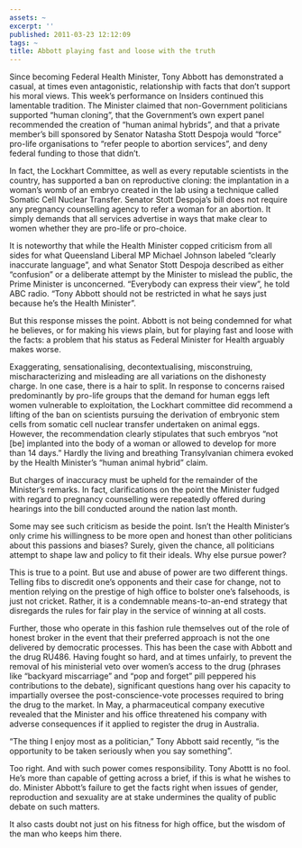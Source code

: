```yaml
---
assets: ~
excerpt: ''
published: 2011-03-23 12:12:09
tags: ~
title: Abbott playing fast and loose with the truth
---
```

Since becoming Federal Health Minister, Tony Abbott has demonstrated a
casual, at times even antagonistic, relationship with facts that don’t
support his moral views. This week’s performance on Insiders continued
this lamentable tradition. The Minister claimed that non-Government
politicians supported “human cloning”, that the Government’s own expert
panel recommended the creation of “human animal hybrids”, and that a
private member’s bill sponsored by Senator Natasha Stott Despoja would
“force” pro-life organisations to “refer people to abortion services”,
and deny federal funding to those that didn’t.

In fact, the Lockhart Committee, as well as every reputable scientists
in the country, has supported a ban on reproductive cloning: the
implantation in a woman’s womb of an embryo created in the lab using a
technique called Somatic Cell Nuclear Transfer. Senator Stott Despoja’s
bill does not require any pregnancy counselling agency to refer a woman
for an abortion. It simply demands that all services advertise in ways
that make clear to women whether they are pro-life or pro-choice.

It is noteworthy that while the Health Minister copped criticism from
all sides for what Queensland Liberal MP Michael Johnson labeled
“clearly inaccurate language”, and what Senator Stott Despoja described
as either “confusion” or a deliberate attempt by the Minister to mislead
the public, the Prime Minister is unconcerned. “Everybody can express
their view”, he told ABC radio. “Tony Abbott should not be restricted in
what he says just because he’s the Health Minister”.

But this response misses the point. Abbott is not being condemned for
what he believes, or for making his views plain, but for playing fast
and loose with the facts: a problem that his status as Federal Minister
for Health arguably makes worse.

Exaggerating, sensationalising, decontextualising, misconstruing,
mischaracterizing and misleading are all variations on the dishonesty
charge. In one case, there is a hair to split. In response to concerns
raised predominantly by pro-life groups that the demand for human eggs
left women vulnerable to exploitation, the Lockhart committee did
recommend a lifting of the ban on scientists pursuing the derivation of
embryonic stem cells from somatic cell nuclear transfer undertaken on
animal eggs. However, the recommendation clearly stipulates that such
embryos “not [be] implanted into the body of a woman or allowed to
develop for more than 14 days.” Hardly the living and breathing
Transylvanian chimera evoked by the Health Minister’s “human animal
hybrid” claim.

But charges of inaccuracy must be upheld for the remainder of the
Minister’s remarks. In fact, clarifications on the point the Minister
fudged with regard to pregnancy counselling were repeatedly offered
during hearings into the bill conducted around the nation last month.

Some may see such criticism as beside the point. Isn’t the Health
Minister’s only crime his willingness to be more open and honest than
other politicians about this passions and biases? Surely, given the
chance, all politicians attempt to shape law and policy to fit their
ideals. Why else pursue power?

This is true to a point. But use and abuse of power are two different
things. Telling fibs to discredit one’s opponents and their case for
change, not to mention relying on the prestige of high office to bolster
one’s falsehoods, is just not cricket. Rather, it is a condemnable
means-to-an-end strategy that disregards the rules for fair play in the
service of winning at all costs.

Further, those who operate in this fashion rule themselves out of the
role of honest broker in the event that their preferred approach is not
the one delivered by democratic processes. This has been the case with
Abbott and the drug RU486. Having fought so hard, and at times unfairly,
to prevent the removal of his ministerial veto over women’s access to
the drug (phrases like “backyard miscarriage” and “pop and forget” pill
peppered his contributions to the debate), significant questions hang
over his capacity to impartially oversee the post-conscience-vote
processes required to bring the drug to the market. In May, a
pharmaceutical company executive revealed that the Minister and his
office threatened his company with adverse consequences if it applied to
register the drug in Australia.

“The thing I enjoy most as a politician,” Tony Abbott said recently, “is
the opportunity to be taken seriously when you say something”.

Too right. And with such power comes responsibility. Tony Abottt is no
fool. He’s more than capable of getting across a brief, if this is what
he wishes to do. Minister Abbott’s failure to get the facts right when
issues of gender, reproduction and sexuality are at stake undermines the
quality of public debate on such matters.

It also casts doubt not just on his fitness for high office, but the
wisdom of the man who keeps him there.